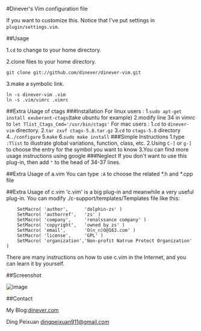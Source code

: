 #Dinever's Vim configuration file

If you want to customize this. Notice that I've put settings in `plugin/settings.vim`.

##Usage

1.`cd` to change to your home directory.

2.clone files to your home directory.
```
git clone git://github.com/dinever/dinever-vim.git
```

3.make a symbolic link.
```
ln -s dinever-vim .vim
ln -s .vim/vimrc .vimrc
```

##Extra Usage of ctags
###Installation
For linux users :
  1.`sudo apt-get install exuberant-ctags`(take ubuntu for example)
  2.modify line 34 in vimrc to `let Tlist_Ctags_Cmd='/usr/bin/ctags'`
For mac users :
  1.`cd` to `dinever-vim` directory.
  2.`tar zxvf ctags-5.8.tar.gz`
  3.`cd` to `ctags-5.8` directory
  4.`./configure`
  5.`make`
  6.`sudo make install`
###Simple Instructions
1.type `:Tlist` to illustrate global variations, function, class, etc.
2.Using `C-]` or `g-]` to choose the entry for the symbol you want to know
3.You can find more usage instructions using google
###Neglect
If you don't want to use this plug-in, then add `"` to the head of 34-37 lines.

##Extra Usage of a.vim
You can type `:A`  to choose the related *.h and *.cpp file

##Extra Usage of c.vim
'c.vim' is a big plug-in and meanwhile a very useful plug-in.
You can modify ./c-support/templates/Templates file like this:

        SetMacro( 'author',      'dolphin-zs' )
        SetMacro( 'authorref',   'zs' )
        SetMacro( 'company',     'renalssance company' )
        SetMacro( 'copyright',   'owned by zs' )
        SetMacro( 'email',       'O(∩_∩)O@163.com' )
        SetMacro( 'license',     'GPL' )
        SetMacro( 'organization','Non-profit Natrue Protect Organization' )

There are many instructions on how to use c.vim in the Internet, and you can learn it by yourself.

##Screenshot

![image](https://raw.github.com/dinever/dinever-vim/master/screenshots/screenshot.png)

##Contact

My Blog:[dinever.com](http://dinever.com)

Ding Peixuan [dingpeixuan911@gmail.com](mailto:dingpeixuan911@gmail.com)
